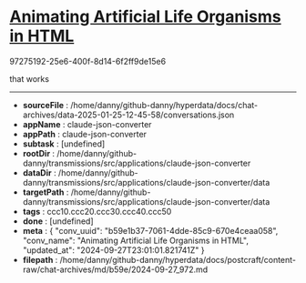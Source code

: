 # [Animating Artificial Life Organisms in HTML](https://claude.ai/chat/b59e1b37-7061-4dde-85c9-670e4ceaa058)

97275192-25e6-400f-8d14-6f2ff9de15e6

that works

---

* **sourceFile** : /home/danny/github-danny/hyperdata/docs/chat-archives/data-2025-01-25-12-45-58/conversations.json
* **appName** : claude-json-converter
* **appPath** : claude-json-converter
* **subtask** : [undefined]
* **rootDir** : /home/danny/github-danny/transmissions/src/applications/claude-json-converter
* **dataDir** : /home/danny/github-danny/transmissions/src/applications/claude-json-converter/data
* **targetPath** : /home/danny/github-danny/transmissions/src/applications/claude-json-converter/data
* **tags** : ccc10.ccc20.ccc30.ccc40.ccc50
* **done** : [undefined]
* **meta** : {
  "conv_uuid": "b59e1b37-7061-4dde-85c9-670e4ceaa058",
  "conv_name": "Animating Artificial Life Organisms in HTML",
  "updated_at": "2024-09-27T23:01:01.821741Z"
}
* **filepath** : /home/danny/github-danny/hyperdata/docs/postcraft/content-raw/chat-archives/md/b59e/2024-09-27_972.md